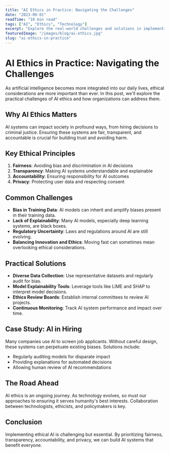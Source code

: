 ```yaml
---
title: "AI Ethics in Practice: Navigating the Challenges"
date: "2023-09-01"
readTime: "10 min read"
tags: ["AI", "Ethics", "Technology"]
excerpt: "Explore the real-world challenges and solutions in implementing ethical AI systems."
featuredImage: "/images/blog/ai-ethics.jpg"
slug: "ai-ethics-in-practice"
---
```


# AI Ethics in Practice: Navigating the Challenges

As artificial intelligence becomes more integrated into our daily lives, ethical considerations are more important than ever. In this post, we'll explore the practical challenges of AI ethics and how organizations can address them.

## Why AI Ethics Matters

AI systems can impact society in profound ways, from hiring decisions to criminal justice. Ensuring these systems are fair, transparent, and accountable is crucial for building trust and avoiding harm.

## Key Ethical Principles

1. **Fairness**: Avoiding bias and discrimination in AI decisions
2. **Transparency**: Making AI systems understandable and explainable
3. **Accountability**: Ensuring responsibility for AI outcomes
4. **Privacy**: Protecting user data and respecting consent

## Common Challenges

- **Bias in Training Data**: AI models can inherit and amplify biases present in their training data.
- **Lack of Explainability**: Many AI models, especially deep learning systems, are black boxes.
- **Regulatory Uncertainty**: Laws and regulations around AI are still evolving.
- **Balancing Innovation and Ethics**: Moving fast can sometimes mean overlooking ethical considerations.

## Practical Solutions

- **Diverse Data Collection**: Use representative datasets and regularly audit for bias.
- **Model Explainability Tools**: Leverage tools like LIME and SHAP to interpret model decisions.
- **Ethics Review Boards**: Establish internal committees to review AI projects.
- **Continuous Monitoring**: Track AI system performance and impact over time.

## Case Study: AI in Hiring

Many companies use AI to screen job applicants. Without careful design, these systems can perpetuate existing biases. Solutions include:
- Regularly auditing models for disparate impact
- Providing explanations for automated decisions
- Allowing human review of AI recommendations

## The Road Ahead

AI ethics is an ongoing journey. As technology evolves, so must our approaches to ensuring it serves humanity's best interests. Collaboration between technologists, ethicists, and policymakers is key.

## Conclusion

Implementing ethical AI is challenging but essential. By prioritizing fairness, transparency, accountability, and privacy, we can build AI systems that benefit everyone. 
